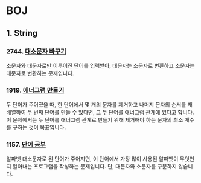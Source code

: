 # BOJ
## 1. String
### 2744. [대소문자 바꾸기](https://www.acmicpc.net/problem/2744)

소문자와 대문자로만 이루어진 단어를 입력받아, 대문자는 소문자로 변환하고 소문자는 대문자로 변환하는 문제입니다.

### 1919. [애너그램 만들기](https://www.acmicpc.net/problem/1919)

두 단어가 주어졌을 때, 한 단어에서 몇 개의 문자를 제거하고 나머지 문자의 순서를 재배열하여 두 번째 단어를 만들 수 있다면, 그 두 단어를 애너그램 관계에 있다고 합니다. 이 문제에서는 두 단어를 애너그램 관계로 만들기 위해 제거해야 하는 문자의 최소 개수를 구하는 것이 목표입니다.

### 1157. [단어 공부](https://www.acmicpc.net/problem/1157)

알파벳 대소문자로 된 단어가 주어지면, 이 단어에서 가장 많이 사용된 알파벳이 무엇인지 알아내는 프로그램을 작성하는 문제입니다. 단, 대문자와 소문자를 구분하지 않습니다.
